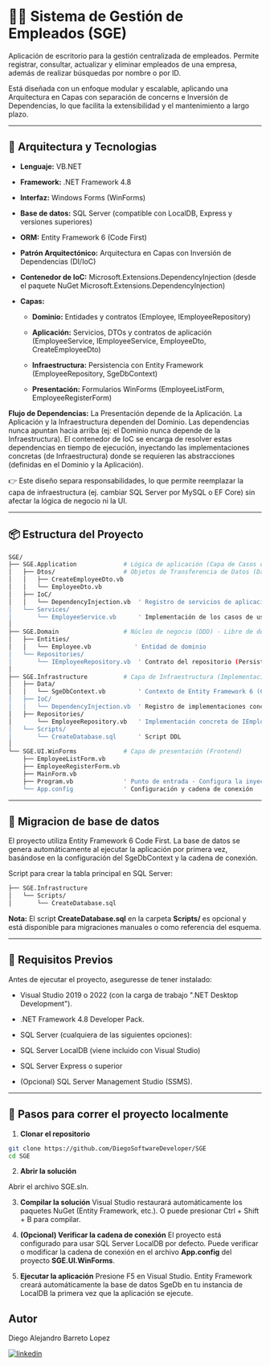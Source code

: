 # 🧑‍💼 Sistema de Gestión de Empleados (SGE)

Aplicación de escritorio para la gestión centralizada de empleados.
Permite registrar, consultar, actualizar y eliminar empleados de una empresa, además de realizar búsquedas por nombre o por ID.

Está diseñada con un enfoque modular y escalable, aplicando una Arquitectura en Capas con separación de concerns e Inversión de Dependencias, lo que facilita la extensibilidad y el mantenimiento a largo plazo.

---

## 🧱 Arquitectura y Tecnologias

- **Lenguaje:** VB.NET

- **Framework:** .NET Framework 4.8

- **Interfaz:** Windows Forms (WinForms)

- **Base de datos:** SQL Server (compatible con LocalDB, Express y versiones superiores)

- **ORM:** Entity Framework 6 (Code First)

- **Patrón Arquitectónico:** Arquitectura en Capas con Inversión de Dependencias (DI/IoC)

- **Contenedor de IoC:** Microsoft.Extensions.DependencyInjection (desde el paquete NuGet Microsoft.Extensions.DependencyInjection)

- **Capas:**
    - **Dominio:** Entidades y contratos (Employee, IEmployeeRepository)

    - **Aplicación:** Servicios, DTOs y contratos de aplicación (EmployeeService, IEmployeeService, EmployeeDto, CreateEmployeeDto)

    - **Infraestructura:** Persistencia con Entity Framework (EmployeeRepository, SgeDbContext)

    - **Presentación:** Formularios WinForms (EmployeeListForm, EmployeeRegisterForm)

**Flujo de Dependencias:**
La Presentación depende de la Aplicación. La Aplicación y la Infraestructura dependen del Dominio. Las dependencias nunca apuntan hacia arriba (ej: el Dominio nunca depende de la Infraestructura). El contenedor de IoC se encarga de resolver estas dependencias en tiempo de ejecución, inyectando las implementaciones concretas (de Infraestructura) donde se requieren las abstracciones (definidas en el Dominio y la Aplicación).

👉 Este diseño separa responsabilidades, lo que permite reemplazar la capa de infraestructura (ej. cambiar SQL Server por MySQL o EF Core) sin afectar la lógica de negocio ni la UI.


---

## 📦 Estructura del Proyecto

```bash
SGE/
├── SGE.Application             # Lógica de aplicación (Capa de Casos de Uso)
│   ├── Dtos/                   # Objetos de Transferencia de Datos (Data Transfer Objects)
│   │   ├── CreateEmployeeDto.vb 
│   │   └── EmployeeDto.vb       
│   ├── IoC/
│   │   └── DependencyInjection.vb  ' Registro de servicios de aplicación (Interfaces de Servicios)
│   └── Services/
│       └── EmployeeService.vb      ' Implementación de los casos de uso (usa IRepository)
│
├── SGE.Domain                  # Núcleo de negocio (DDD) - Libre de dependencias externas
│   ├── Entities/
│   │   └── Employee.vb            ' Entidad de dominio
│   └── Repositories/
│       └── IEmployeeRepository.vb  ' Contrato del repositorio (Persistencia Agnóstica)
│
├── SGE.Infrastructure          # Capa de Infraestructura (Implementaciones concretas)
│   ├── Data/
│   │   └── SgeDbContext.vb         ' Contexto de Entity Framework 6 (Code First)
│   ├── IoC/
│   │   └── DependencyInjection.vb  ' Registro de implementaciones concretas
│   ├── Repositories/
│       └── EmployeeRepository.vb   ' Implementación concreta de IEmployeeRepository usando EF
│   └── Scripts/
│       └── CreateDatabase.sql      ' Script DDL
│
└── SGE.UI.WinForms             # Capa de presentación (Frontend)
    ├── EmployeeListForm.vb     
    ├── EmployeeRegisterForm.vb
    ├── MainForm.vb
    ├── Program.vb              ' Punto de entrada - Configura la inyección de dependencias
    └── App.config              ' Configuración y cadena de conexión
```
---

## 🧪 Migracion de base de datos

El proyecto utiliza Entity Framework 6 Code First. La base de datos se genera automáticamente al ejecutar la aplicación por primera vez, basándose en la configuración del SgeDbContext y la cadena de conexión.

Script para crear la tabla principal en SQL Server:

```bash
├── SGE.Infrastructure
│   └── Scripts/
│       └── CreateDatabase.sql
```

**Nota:** El script **CreateDatabase.sql** en la carpeta **Scripts/** es opcional y está disponible para migraciones manuales o como referencia del esquema.

---

## 🚀 Requisitos Previos

Antes de ejecutar el proyecto, aseguresse de tener instalado:

- Visual Studio 2019 o 2022 (con la carga de trabajo ".NET Desktop Development").

- .NET Framework 4.8 Developer Pack.

- SQL Server (cualquiera de las siguientes opciones):

- SQL Server LocalDB (viene incluido con Visual Studio)

- SQL Server Express o superior

- (Opcional) SQL Server Management Studio (SSMS).
---

## 🧰 Pasos para correr el proyecto localmente
1. **Clonar el repositorio**

``` bash
git clone https://github.com/DiegoSoftwareDeveloper/SGE
cd SGE
```

2. **Abrir la solución**

Abrir el archivo SGE.sln.

3. **Compilar la solución**
Visual Studio restaurará automáticamente los paquetes NuGet (Entity Framework, etc.). O puede presionar Ctrl + Shift + B para compilar.

4. **(Opcional) Verificar la cadena de conexión**
El proyecto está configurado para usar SQL Server LocalDB por defecto. Puede verificar o modificar la cadena de conexión en el archivo **App.config** del proyecto **SGE.UI.WinForms**.

5. **Ejecutar la aplicación**
Presione F5 en Visual Studio. Entity Framework creará automáticamente la base de datos SgeDb en tu instancia de LocalDB la primera vez que la aplicación se ejecute.

## Autor

Diego Alejandro Barreto Lopez

[![linkedin](https://img.shields.io/badge/linkedin-0A66C2?style=for-the-badge&logo=linkedin&logoColor=white)](https://www.linkedin.com/in/diego-alejandro-barreto-l%C3%B3pez-4430b6185/)
